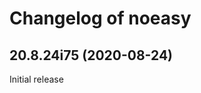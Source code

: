 # Changelog of noeasy

[comment]: # (DO NOT MODIFY. new changelog goes here)

## 20.8.24i75 (2020-08-24)

Initial release
